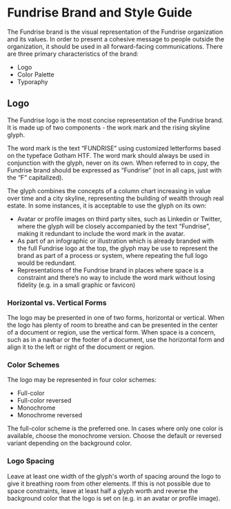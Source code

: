 # Fundrise Brand and Style Guide

The Fundrise brand is the visual representation of the Fundrise organization and its values. In order to present a cohesive message to people outside the organization, it should be used in all forward-facing communications. There are three primary characteristics of the brand:

* Logo
* Color Palette
* Typoraphy

## Logo

The Fundrise logo is the most concise representation of the Fundrise brand. It is made up of two components - the work mark and the rising skyline glyph.

The word mark is the text “FUNDRISE” using customized letterforms based on the typeface Gotham HTF. The word mark should always be used in conjunction with the glyph, never on its own. When referred to in copy, the Fundrise brand should be expressed as “Fundrise” (not in all caps, just with the “F” capitalized).

The glyph combines the concepts of a column chart increasing in value over time and a city skyline, representing the building of wealth through real estate. In some instances, it is acceptable to use the glyph on its own:

* Avatar or profile images on third party sites, such as Linkedin or Twitter, where the glyph will be closely accompanied by the text “Fundrise”, making it redundant to include the word mark in the avatar.
* As part of an infographic or illustration which is already branded with the full Fundrise logo at the top, the glyph may be use to represent the brand as part of a process or system, where repeating the full logo would be redundant.
* Representations of the Fundrise brand in places where space is a constraint and there’s no way to include the word mark without losing fidelity (e.g. in a small graphic or favicon)

### Horizontal vs. Vertical Forms

The logo may be presented in one of two forms, horizontal or vertical. When the logo has plenty of room to breathe and can be presented in the center of a document or region, use the vertical form. When space is a concern, such as in a navbar or the footer of a document, use the horizontal form and align it to the left or right of the document or region.

### Color Schemes

The logo may be represented in four color schemes:

* Full-color
* Full-color reversed
* Monochrome
* Monochrome reversed

The full-color scheme is the preferred one. In cases where only one color is available, choose the monochrome version. Choose the default or reversed variant depending on the background color.

### Logo Spacing

Leave at least one width of the glyph's worth of spacing around the logo to give it breathing room from other elements. If this is not possible due to space constraints, leave at least half a glyph worth and reverse the background color that the logo is set on (e.g. in an avatar or profile image).